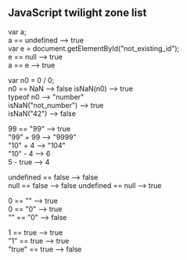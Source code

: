 JavaScript twilight zone list
-----------------------------

var a;  
a == undefined --> true  
var e = document.getElementById("not_existing_id");  
e == null --> true  
a == e --> true

var n0 = 0 / 0;  
n0 == NaN --> false
isNaN(n0) --> true  
typeof n0 --> "number"  
isNaN("not_number") --> true  
isNaN("42") --> false

99 == "99" --> true  
"99" + 99 --> "9999"  
"10" + 4 --> "104"  
"10" - 4 --> 6  
5 - true --> 4  

undefined == false --> false  
null == false --> false
undefined == null --> true  

0 == "" --> true  
0 == "0" --> true  
"" == "0" --> false  

1 == true --> true  
"1" == true --> true  
"true" == true --> false  


